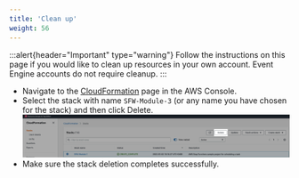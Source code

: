 ```yaml
---
title: 'Clean up'
weight: 56
---
```


:::alert{header="Important" type="warning"}
Follow the instructions on this page if you would like to clean up resources in your own account. Event Engine accounts do not require cleanup.
:::

- Navigate to the [CloudFormation](https://console.aws.amazon.com/cloudformation/home) page in the AWS Console.
- Select the stack with name `SFW-Module-3` (or any name you have chosen for the stack) and then click Delete.
  ![CloudFormation exclusão](/static/img/setup/setup-cloudformation-delete.png)
- Make sure the stack deletion completes successfully.
